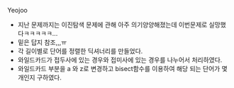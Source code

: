 Yeojoo
- 지난 문제까지는 이진탐색 문제에 관해 아주 의기양양해졌는데 이번문제로 실망했다ㅋㅋㅋㅋㅋ...
- 밑은 답지 참조,,,ㅠ
- 각 길이별로 단어를 정렬한 딕셔너리를 만들었다.
- 와일드카드가 접두사에 있는 경우와 접미사에 있는 경우를 나누어서 처리하였다.
- 와일드카드 부분을 a 와 z로 변경하고 bisect함수를 이용하여 해당 되는 단어가 몇개인지 구하였다.